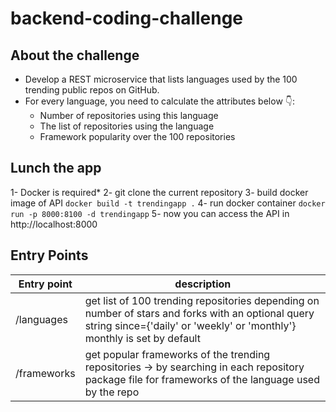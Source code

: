 # backend-coding-challenge

## About the challenge

- Develop a REST microservice that lists languages used by the 100 trending public repos on GitHub.
- For every language, you need to calculate the attributes below 👇:
    - Number of repositories using this language
    - The list of repositories using the language
    - Framework popularity over the 100 repositories

## Lunch the app
1- Docker is required*
2- git clone the current repository 
3- build docker image of API  ``` docker build -t trendingapp . ```
4- run docker container  ``` docker run -p 8000:8100 -d trendingapp ```
5- now you can access the API in http://localhost:8000

## Entry Points
| Entry point | description|
|-------------|-----------|
| /languages  | get list of 100 trending repositories depending on number of stars and forks with an optional query string since={'daily' or 'weekly' or 'monthly'} monthly is set by default|
| /frameworks |get popular frameworks of the trending repositories -> by searching in each repository package file for frameworks of the language used by the repo|